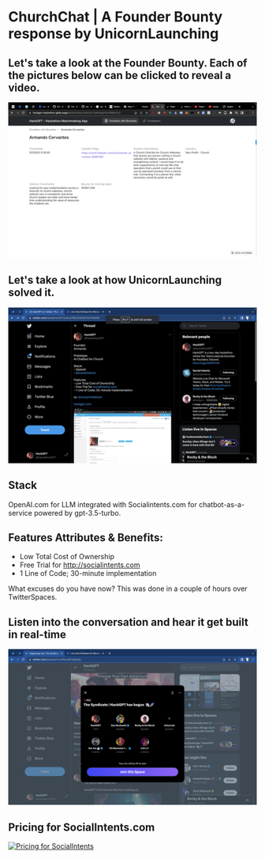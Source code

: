 # ChurchChat | A Founder Bounty response by UnicornLaunching

## Let's take a look at the Founder Bounty. Each of the pictures below can be clicked to reveal a video.

[![Founder Bounty by Armando](https://github.com/unicornlaunching/hackgpt/raw/main/Screen%20Shot%202023-05-07%20at%205.55.33%20PM.png)](https://youtube.com/shorts/h-zzCEotDS8?feature=share)

## Let's take a look at how UnicornLaunching solved it.

[![Founder Bounty by Armando](https://github.com/unicornlaunching/hackgpt/raw/main/Screen%20Shot%202023-05-07%20at%205.57.08%20PM.png)](https://www.youtube.com/watch?v=SfWzX1mPrds)

## Stack

OpenAI.com for LLM integrated with Socialintents.com for chatbot-as-a-service powered by gpt-3.5-turbo.

## Features Attributes & Benefits:
- Low Total Cost of Ownership
- Free Trial for http://socialintents.com
- 1 Line of Code; 30-minute implementation

What excuses do you have now? This was done in a couple of hours over TwitterSpaces.

## Listen into the conversation and hear it get built in real-time

[![Listen to it get built in real-time on TwitterSpaces](https://github.com/unicornlaunching/hackgpt/raw/main/Screen%20Shot%202023-05-07%20at%206.04.50%20PM.png)](https://twitter.com/i/spaces/1rmxPkeLlBDJN?s=20)

## Pricing for SocialIntents.com

[![Pricing for SocialIntents](https://pbs.twimg.com/media/FvjopblWwAAlXH5?format=jpg&name=medium)](https://www.socialintents.com)
